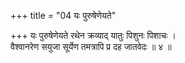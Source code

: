 +++
title = "04 यः पुरुषेणेयते"

+++
यः पुरुषेणेयते रथेन क्रव्याद् यातुः पिशुनः पिशाचः ।  
वैश्वानरेण सयुजा सूर्येण तमत्रापि प्र दह जातवेदः ॥ ४ ॥